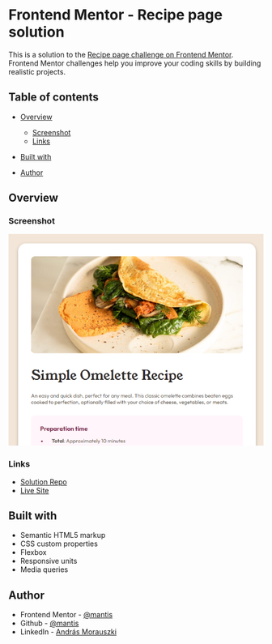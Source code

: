 # Frontend Mentor - Recipe page solution

This is a solution to the [Recipe page challenge on Frontend Mentor](https://www.frontendmentor.io/challenges/recipe-page-KiTsR8QQKm). Frontend Mentor challenges help you improve your coding skills by building realistic projects.

## Table of contents

- [Overview](#overview)
  - [Screenshot](#screenshot)
  - [Links](#links)
- [Built with](#built-with)

- [Author](#author)

## Overview

### Screenshot

![](./screenshot.png)

### Links

- [Solution Repo](https://github.com/morauszkia/fm-recipe-page)
- [Live Site](https://morauszkia.github.io/fm-recipe-page/)

## Built with

- Semantic HTML5 markup
- CSS custom properties
- Flexbox
- Responsive units
- Media queries

## Author

- Frontend Mentor - [@mantis](https://www.frontendmentor.io/profile/morauszkia)
- Github - [@mantis](https://github.com/morauszkia)
- LinkedIn - [András Morauszki](https://www.linkedin.com/in/andras-morauszki/)
